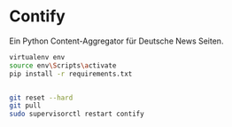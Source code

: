 # Contify
Ein Python Content-Aggregator für Deutsche News Seiten.

```bash
virtualenv env
source env\Scripts\activate
pip install -r requirements.txt


git reset --hard
git pull
sudo supervisorctl restart contify
```

